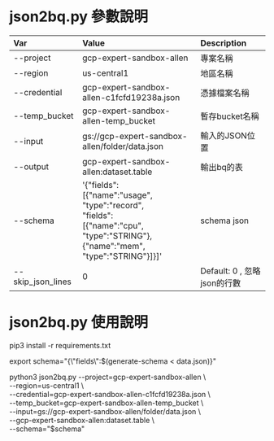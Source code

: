 # json2bq.py 參數說明

Var           | Value                                         | Description
:-------------|:----------------------------------------------|:------------------------
--project	  | gcp-expert-sandbox-allen	                  | 專案名稱
--region	  | us-central1	                                  | 地區名稱
--credential  | gcp-expert-sandbox-allen-c1fcfd19238a.json	  | 憑據檔案名稱
--temp_bucket | gcp-expert-sandbox-allen-temp_bucket	      | 暫存bucket名稱
--input	      | gs://gcp-expert-sandbox-allen/folder/data.json| 輸入的JSON位置
--output	  | gcp-expert-sandbox-allen:dataset.table	      | 輸出bq的表
--schema	  | '{"fields":<br>[{"name":"usage",<br>"type":"record",<br>"fields":<br>[{"name":"cpu",<br>"type":"STRING"},<br>{"name":"mem",<br>"type":"STRING"}]}]' | schema json
--skip_json_lines | 0                                       | Default: 0 , 忽略json的行數

# json2bq.py 使用說明

pip3 install -r requirements.txt

export schema="{\\"fields\\":$(generate-schema < data.json)}"

python3 json2bq.py --project=gcp-expert-sandbox-allen \\<br>
--region=us-central1 \\<br>
--credential=gcp-expert-sandbox-allen-c1fcfd19238a.json  \\<br>
--temp_bucket=gcp-expert-sandbox-allen-temp_bucket \\<br>
--input=gs://gcp-expert-sandbox-allen/folder/data.json \\<br>
--gcp-expert-sandbox-allen:dataset.table \\<br>
--schema="$schema"